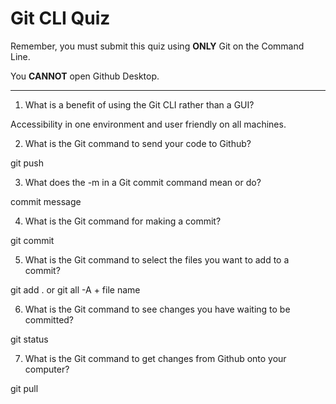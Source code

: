 # Git CLI Quiz

Remember, you must submit this quiz using __ONLY__ Git on the Command Line. 

You __CANNOT__ open Github Desktop.

---

1. What is a benefit of using the Git CLI rather than a GUI?

Accessibility in one environment and user friendly on all machines.

2. What is the Git command to send your code to Github?

git push

3. What does the -m in a Git commit command mean or do?

commit message

4. What is the Git command for making a commit?

git commit

5. What is the Git command to select the files you want to add to a commit?

git add . or git all -A + file name

6. What is the Git command to see changes you have waiting to be committed?

git status

7. What is the Git command to get changes from Github onto your computer?

git pull
